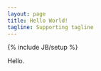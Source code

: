 ```yaml
---
layout: page
title: Hello World!
tagline: Supporting tagline
---
```

{% include JB/setup %}

Hello.
